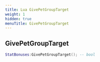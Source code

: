 ```yaml
---
title: Lua GivePetGroupTarget
weight: 1
hidden: true
menuTitle: GivePetGroupTarget
---
```

## GivePetGroupTarget
```lua
StatBonuses:GivePetGroupTarget(); -- bool
```